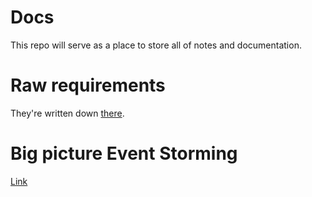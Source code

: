 # Docs

This repo will serve as a place to store all of notes and documentation.

# Raw requirements

They're written down [there](./docs/raw-requirements.md).

# Big picture Event Storming

[Link](https://www.figma.com/file/hs4FnSs15UkQ665dwyhPuD/Big-Picture?type=whiteboard&node-id=0%3A1&t=xFtNspf8WTd3zh9U-1)

